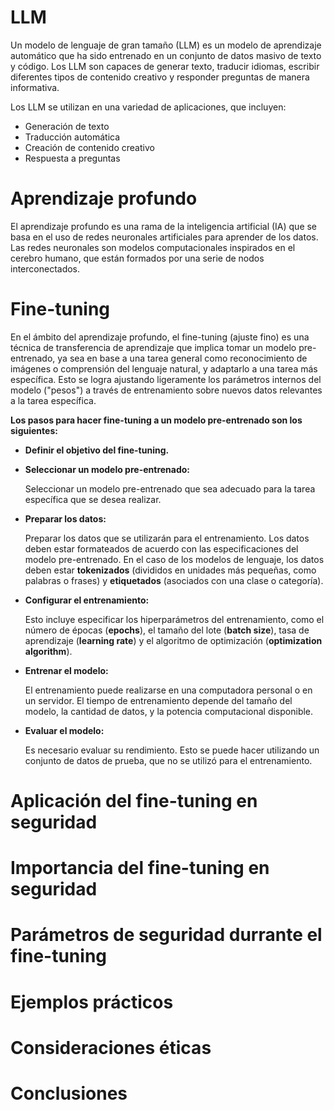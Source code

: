 # LLM

Un modelo de lenguaje de gran tamaño (LLM) es un modelo de aprendizaje automático que ha sido entrenado en un conjunto de datos masivo de texto y código. Los LLM son capaces de generar texto, traducir idiomas, escribir diferentes tipos de contenido creativo y responder preguntas de manera informativa.

Los LLM se utilizan en una variedad de aplicaciones, que incluyen:

* Generación de texto
* Traducción automática
* Creación de contenido creativo
* Respuesta a preguntas

# Aprendizaje profundo

El aprendizaje profundo es una rama de la inteligencia artificial (IA) que se basa en el uso de redes neuronales artificiales para aprender de los datos. Las redes neuronales son modelos computacionales inspirados en el cerebro humano, que están formados por una serie de nodos interconectados. 

# Fine-tuning

En el ámbito del aprendizaje profundo, el fine-tuning (ajuste fino) es una técnica de transferencia de aprendizaje que implica tomar un modelo pre-entrenado, ya sea en base a una tarea general como reconocimiento de imágenes o comprensión del lenguaje natural, y adaptarlo a una tarea más específica. Esto se logra ajustando ligeramente los parámetros internos del modelo ("pesos") a través de entrenamiento sobre nuevos datos relevantes a la tarea específica.


**Los pasos para hacer fine-tuning a un modelo pre-entrenado son los siguientes:**

* **Definir el objetivo del fine-tuning.**

* **Seleccionar un modelo pre-entrenado:** 

    Seleccionar un modelo pre-entrenado que sea adecuado para la tarea específica que se desea realizar.

* **Preparar los datos:** 

    Preparar los datos que se utilizarán para el entrenamiento. Los datos deben estar formateados de acuerdo con las especificaciones del modelo pre-entrenado. En el caso de los modelos de lenguaje, los datos deben estar **tokenizados** (divididos en unidades más pequeñas, como palabras o frases) y **etiquetados** (asociados con una clase o categoría).

* **Configurar el entrenamiento:**

    Esto incluye especificar los hiperparámetros del entrenamiento, como el número de épocas (**epochs**), el tamaño del lote (**batch size**), tasa de aprendizaje (**learning rate**) y el algoritmo de optimización (**optimization algorithm**).

* **Entrenar el modelo:**

    El entrenamiento puede realizarse en una computadora personal o en un servidor. El tiempo de entrenamiento depende del tamaño del modelo, la cantidad de datos, y la potencia computacional disponible.

* **Evaluar el modelo:** 

    Es necesario evaluar su rendimiento. Esto se puede hacer utilizando un conjunto de datos de prueba, que no se utilizó para el entrenamiento.

# Aplicación del fine-tuning en seguridad
# Importancia del fine-tuning en seguridad
# Parámetros de seguridad durrante el fine-tuning
# Ejemplos prácticos
# Consideraciones éticas
# Conclusiones